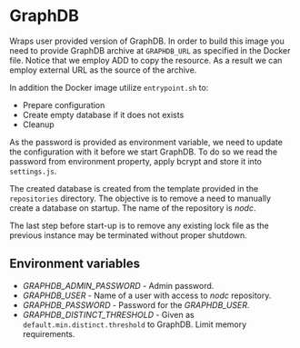 # GraphDB
Wraps user provided version of GraphDB.
In order to build this image you need to provide GraphDB archive at ```GRAPHDB_URL``` as specified in the Docker file.
Notice that we employ ADD to copy the resource.
As a result we can employ external URL as the source of the archive.

In addition the Docker image utilize ```entrypoint.sh``` to:
 * Prepare configuration
 * Create empty database if it does not exists
 * Cleanup

As the password is provided as environment variable, we need to update the configuration with it before we start GraphDB.
To do so we read the password from environment property, apply bcrypt and store it into ```settings.js```.

The created database is created from the template provided in the ```repositories``` directory.
The objective is to remove a need to manually create a database on startup.
The name of the repository is *nodc*.

The last step before start-up is to remove any existing lock file as the previous instance may be terminated without proper shutdown.

## Environment variables
 * *GRAPHDB_ADMIN_PASSWORD* - Admin password.
 * *GRAPHDB_USER* - Name of a user with access to *nodc* repository.
 * *GRAPHDB_PASSWORD* - Password for the *GRAPHDB_USER*.
 * *GRAPHDB_DISTINCT_THRESHOLD* - Given as ```default.min.distinct.threshold``` to GraphDB. Limit memory requirements.
